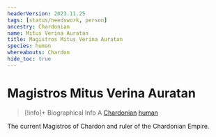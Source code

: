 ```yaml
---
headerVersion: 2023.11.25
tags: [status/needswork, person]
ancestry: Chardonian
name: Mitus Verina Auratan
title: Magistros Mitus Verina Auratan
species: human
whereabouts: Chardon
hide_toc: true
---
```

# Magistros Mitus Verina Auratan
>[!info]+ Biographical Info
> A [Chardonian](<../../gazetteer/west-coast/chardonian-empire/chardonian-empire.md>) [human](<../../species/humans/humans.md>)
>> 

The current Magistros of Chardon and ruler of the Chardonian Empire. 